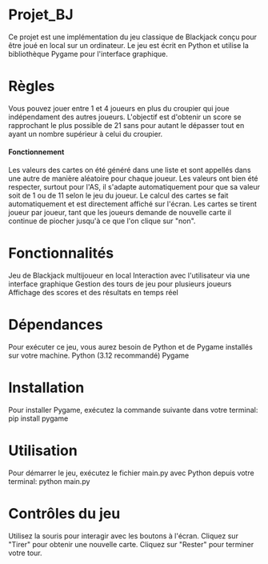 # Projet_BJ

Ce projet est une implémentation du jeu classique de Blackjack conçu pour être joué en local sur un ordinateur. Le jeu est écrit en Python et utilise la bibliothèque Pygame pour l'interface graphique.


# Règles

Vous pouvez jouer entre 1 et 4 joueurs en plus du croupier qui joue indépendament des autres joueurs.
L'objectif est d'obtenir un score se rapprochant le plus possible de 21 sans pour autant le dépasser tout en ayant un nombre supérieur à celui du croupier.


#### Fonctionnement ####

Les valeurs des cartes on été généré dans une liste et sont appellés dans une autre de manière aléatoire pour chaque joueur.
Les valeurs ont bien été respecter, surtout pour l'AS, il s'adapte automatiquement pour que sa valeur soit de 1 ou de 11 selon le jeu du joueur.
Le calcul des cartes se fait automatiquement et est directement affiché sur l'écran.
Les cartes se tirent joueur par joueur, tant que les joueurs demande de nouvelle carte il continue de piocher jusqu'à ce que l'on clique sur "non".

# Fonctionnalités 

Jeu de Blackjack multijoueur en local
Interaction avec l'utilisateur via une interface graphique
Gestion des tours de jeu pour plusieurs joueurs
Affichage des scores et des résultats en temps réel

# Dépendances 

Pour exécuter ce jeu, vous aurez besoin de Python et de Pygame installés sur votre machine.
Python (3.12 recommandé)
Pygame

# Installation 

Pour installer Pygame, exécutez la commande suivante dans votre terminal:
pip install pygame


# Utilisation 

Pour démarrer le jeu, exécutez le fichier main.py avec Python depuis votre terminal:
python main.py


# Contrôles du jeu 

Utilisez la souris pour interagir avec les boutons à l'écran.
Cliquez sur "Tirer" pour obtenir une nouvelle carte.
Cliquez sur "Rester" pour terminer votre tour.
